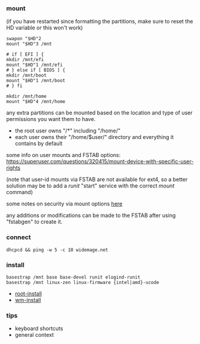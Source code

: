 ### mount

(if you have restarted since formatting the partitions, make sure to reset the HD variable or this won't work)

```
swapon "$HD"2
mount "$HD"3 /mnt

# if [ EFI ] {
mkdir /mnt/efi
mount "$HD"1 /mnt/efi
# } else if [ BIOS ] {
mkdir /mnt/boot
mount "$HD"1 /mnt/boot
# } fi

mkdir /mnt/home
mount "$HD"4 /mnt/home
```

any extra partitions can be mounted based on the location and type of user permissions you want them to have.

* the root user owns "/\*" including "/home/" 
* each user owns their "/home/$user/" directory and everything it contains by default

some info on user mounts and FSTAB options:<br>
https://superuser.com/questions/320415/mount-device-with-specific-user-rights

(note that user-id mounts via FSTAB are not available for ext4, so a better solution may be to add a _runit_ "start" service with the correct _mount_ command)

some notes on security via mount options [here](https://wiki.archlinux.org/title/Security#Mount_options)

any additions or modifications can be made to the FSTAB after using "fstabgen" to create it.

### connect
```
dhcpcd && ping -w 5 -c 10 widemage.net
```
### install
```
basestrap /mnt base base-devel runit elogind-runit 
basestrap /mnt linux-zen linux-firmware {intel|amd}-ucode
```
* [root-install](/src/root-install.packages)
* [wm-install](/src/wm-install.packages)

### tips

* keyboard shortcuts
* general context
